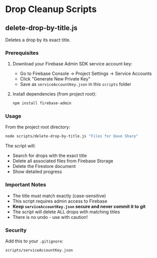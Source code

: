 # Drop Cleanup Scripts

## delete-drop-by-title.js

Deletes a drop by its exact title.

### Prerequisites

1. Download your Firebase Admin SDK service account key:
   - Go to Firebase Console → Project Settings → Service Accounts
   - Click "Generate New Private Key"
   - Save as `serviceAccountKey.json` in this `scripts` folder

2. Install dependencies (from project root):
   ```bash
   npm install firebase-admin
   ```

### Usage

From the project root directory:

```bash
node scripts/delete-drop-by-title.js "Files for Dave Sharp"
```

The script will:
- Search for drops with the exact title
- Delete all associated files from Firebase Storage
- Delete the Firestore document
- Show detailed progress

### Important Notes

- The title must match exactly (case-sensitive)
- This script requires admin access to Firebase
- **Keep `serviceAccountKey.json` secure and never commit it to git**
- The script will delete ALL drops with matching titles
- There is no undo - use with caution!

### Security

Add this to your `.gitignore`:
```
scripts/serviceAccountKey.json
```
